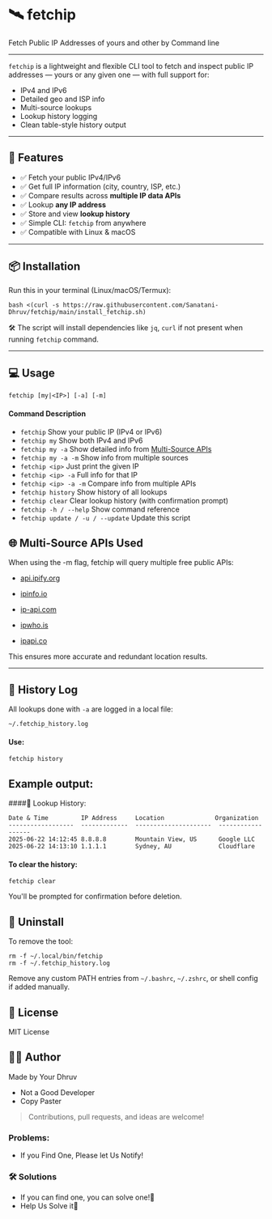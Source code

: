 
# 🛰️ fetchip
Fetch Public IP Addresses of yours and other by Command line

---

`fetchip` is a lightweight and flexible CLI tool to fetch and inspect public IP addresses — yours or any given one — with full support for:

- IPv4 and IPv6
- Detailed geo and ISP info
- Multi-source lookups
- Lookup history logging
- Clean table-style history output

---

## 🚀 Features

- ✅ Fetch your public IPv4/IPv6  
- ✅ Get full IP information (city, country, ISP, etc.)  
- ✅ Compare results across **multiple IP data APIs**  
- ✅ Lookup **any IP address**  
- ✅ Store and view **lookup history**  
- ✅ Simple CLI: `fetchip` from anywhere  
- ✅ Compatible with Linux & macOS  

---

## 📦 Installation

Run this in your terminal (Linux/macOS/Termux):

```
bash <(curl -s https://raw.githubusercontent.com/Sanatani-Dhruv/fetchip/main/install_fetchip.sh)
```

🛠️ The script will install dependencies like `jq`, `curl` if not present when running `fetchip` command.

---

## 💻 Usage

`fetchip [my|<IP>] [-a] [-m]`

#### Command	Description
- `fetchip` Show your public IP (IPv4 or IPv6)
- `fetchip my` Show both IPv4 and IPv6
- `fetchip my -a` Show detailed info from [Multi-Source APIs](#-multi-source-apis-used)
- `fetchip my -a -m`	Show info from multiple sources
- `fetchip <ip>`	Just print the given IP
- `fetchip <ip> -a`	Full info for that IP
- `fetchip <ip> -a -m`	Compare info from multiple APIs
- `fetchip history`	Show history of all lookups
- `fetchip clear`	Clear lookup history (with confirmation prompt)
- `fetchip -h / --help`	Show command reference
- `fetchip update / -u / --update` Update this script



## 🌐 Multi-Source APIs Used
When using the -m flag, fetchip will query multiple free public APIs:

- [api.ipify.org](https://api.ipify.org)
  
- [ipinfo.io](https://ipinfo.io)

- [ip-api.com](https://ip-api.com)

- [ipwho.is](https://ipwho.is)

- [ipapi.co](https://ipapi.co)

This ensures more accurate and redundant location results.

---

## 📜 History Log

All lookups done with `-a` are logged in a local file:

`~/.fetchip_history.log`

#### Use:

`fetchip history`

## Example output:


####📜 Lookup History:

```
Date & Time         IP Address     Location              Organization
------------------  -------------  ---------------------  ------------------
2025-06-22 14:12:45 8.8.8.8        Mountain View, US      Google LLC
2025-06-22 14:13:10 1.1.1.1        Sydney, AU             Cloudflare
```


#### To clear the history:

`fetchip clear`

You'll be prompted for confirmation before deletion.

## 🧼 Uninstall

To remove the tool:


```
rm -f ~/.local/bin/fetchip
rm -f ~/.fetchip_history.log
```


Remove any custom PATH entries from `~/.bashrc`, `~/.zshrc`, or shell config if added manually.



## 📄 License

MIT License

## 👨‍💻 Author
Made by Your Dhruv
- Not a Good Developer
- Copy Paster

> Contributions, pull requests, and ideas are welcome!

### Problems:

- If you Find One, Please let Us Notify!

### 🛠️ Solutions

- If you can find one, you can solve one!🫣
- Help Us Solve it🙂
